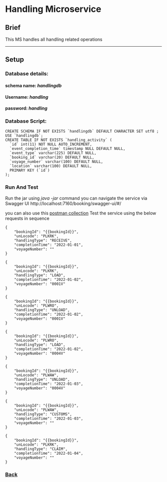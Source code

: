 # Handling Microservice

## Brief

This MS handles all handling related operations

---

## Setup

### Database details:

#### schema name: *handlingdb*

#### Username: *handling*

#### password: *handling*

### Database Script:

	CREATE SCHEMA IF NOT EXISTS `handlingdb` DEFAULT CHARACTER SET utf8 ;
	USE `handlingdb`;
	CREATE TABLE IF NOT EXISTS `handling_activity` (
	  `id` int(11) NOT NULL AUTO_INCREMENT,
	  `event_completion_time` timestamp NULL DEFAULT NULL,
	  `event_type` varchar(225) DEFAULT NULL,
	  `booking_id` varchar(20) DEFAULT NULL,
	  `voyage_number` varchar(100) DEFAULT NULL,
	  `location` varchar(100) DEFAULT NULL,
	  PRIMARY KEY (`id`)
	);

### Run And Test

Run the jar using *java -jar* command you can navigate the service via Swagger
UI http://localhost:7160/booking/swagger-ui/#/

you can also use this [postman collection](postman/Handling.postman_collection.json)
Test the service using the below requests in sequence

    {
        "bookingId": "{{bookingId}}",
        "unLocode": "PLKRK",
        "handlingType": "RECEIVE",
        "completionTime": "2022-01-01",
        "voyageNumber": ""
    }
    
    {
        "bookingId": "{{bookingId}}",
        "unLocode": "PLKRK",
        "handlingType": "LOAD",
        "completionTime": "2022-01-02",
        "voyageNumber": "0001V"
    }
    
    {
        "bookingId": "{{bookingId}}",
        "unLocode": "PLWRO",
        "handlingType": "UNLOAD",
        "completionTime": "2022-01-02",
        "voyageNumber": "0001V"
    }
    
    {
        "bookingId": "{{bookingId}}",
        "unLocode": "PLWRO",
        "handlingType": "LOAD",
        "completionTime": "2022-01-02",
        "voyageNumber": "0004V"
    }
    
    {
        "bookingId": "{{bookingId}}",
        "unLocode": "PLWAW",
        "handlingType": "UNLOAD",
        "completionTime": "2022-01-03",
        "voyageNumber": "0004V"
    }
    
    {
        "bookingId": "{{bookingId}}",
        "unLocode": "PLWAW",
        "handlingType": "CUSTOMS",
        "completionTime": "2022-01-03",
        "voyageNumber": ""
    }
    
    {
        "bookingId": "{{bookingId}}",
        "unLocode": "PLKRK",
        "handlingType": "CLAIM",
        "completionTime": "2022-01-04",
        "voyageNumber": ""
    }

### [Back](../README.md)
